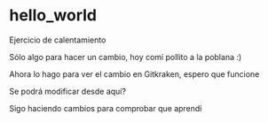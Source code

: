 # hello_world
Ejercicio de calentamiento

Sólo algo para hacer un cambio, hoy comí pollito a la poblana :)

Ahora lo hago para ver el cambio en Gitkraken, espero que funcione

Se podrá modificar desde aquí?

Sigo haciendo cambios para comprobar que aprendí

